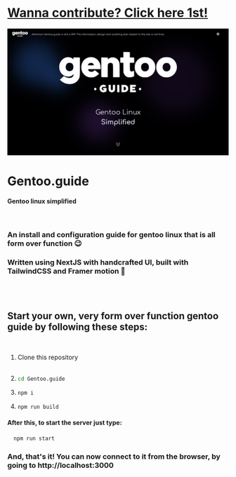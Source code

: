 # [Wanna contribute? Click here 1st!](https://)

![1709462460956](images/README/1709462460956.png)

# **Gentoo.guide**

#### Gentoo linux simplified

<br/>

### An install and configuration guide for gentoo linux that is all form over function 😉

### Written using NextJS with handcrafted UI, built with TailwindCSS and Framer motion 🌠

<br/><br/>

## Start your own, very form over function gentoo guide by following these steps:

<br/>

1. Clone this repository
   <br/><br/>
2. ```bash
   cd Gentoo.guide
   ```
3. ```bash
   npm i
   ```
4. ```bash
   npm run build
   ```

#### After this, to start the server just type:

```bash
  npm run start
```

### And, that's it! You can now connect to it from the browser, by going to **http://localhost:3000**
